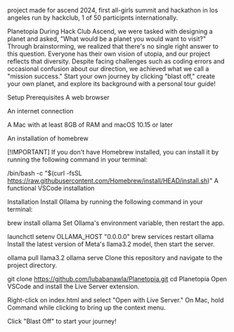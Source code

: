 project made for ascend 2024, first all-girls summit and hackathon in los angeles run by hackclub, 1 of 50 participnts internationally.

Planetopia
During Hack Club Ascend, we were tasked with designing a planet and asked, "What would be a planet you would want to visit?" Through brainstorming, we realized that there's no single right answer to this question. Everyone has their own vision of utopia, and our project reflects that diversity. Despite facing challenges such as coding errors and occasional confusion about our direction, we achieved what we call a "mission success." Start your own journey by clicking "blast off," create your own planet, and explore its background with a personal tour guide!

Setup
Prerequisites
A web browser

An internet connection

A Mac with at least 8GB of RAM and macOS 10.15 or later

An installation of homebrew

[!IMPORTANT] If you don't have Homebrew installed, you can install it by running the following command in your terminal:

/bin/bash -c "$(curl -fsSL https://raw.githubusercontent.com/Homebrew/install/HEAD/install.sh)"
A functional VSCode installation

Installation
Install Ollama by running the following command in your terminal:

brew install ollama
Set Ollama's environment variable, then restart the app.

launchctl setenv OLLAMA_HOST "0.0.0.0"
brew services restart ollama
Install the latest version of Meta's llama3.2 model, then start the server.

ollama pull llama3.2
ollama serve
Clone this repository and navigate to the project directory.

git clone https://github.com/lubabanawla/Planetopia.git
cd Planetopia
Open VSCode and install the Live Server extension.

Right-click on index.html and select "Open with Live Server." On Mac, hold Command while clicking to bring up the context menu.

Click "Blast Off" to start your journey!
